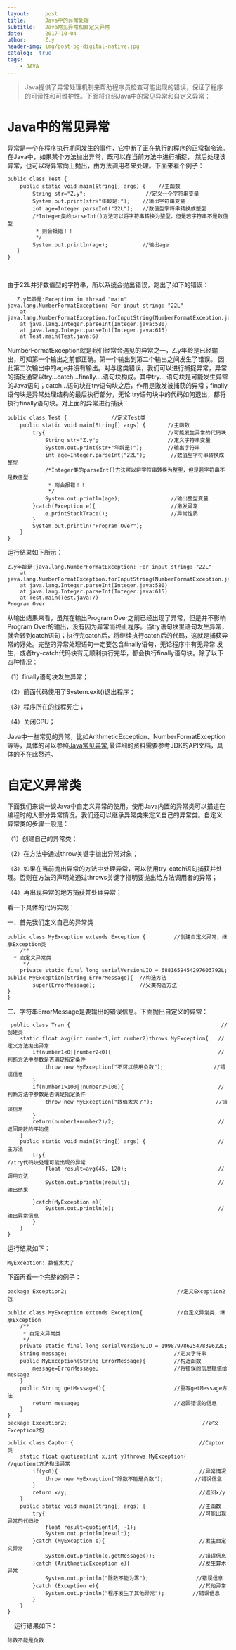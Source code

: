 ```yaml
--- 
layout:     post 
title:      Java中的异常处理 
subtitle:   Java常见异常和自定义异常 
date:       2017-10-04 
uthor:      Z.y 
header-img: img/post-bg-digital-native.jpg
catalog:  true
tags: 
    - JAVA
---
```




>Java提供了异常处理机制来帮助程序员检查可能出现的错误，保证了程序的可读性和可维护性。下面将介绍Java中的常见异常和自定义异常：


# Java中的常见异常
异常是一个在程序执行期间发生的事件，它中断了正在执行的程序的正常指令流。在Java中，如果某个方法抛出异常，既可以在当前方法中进行捕捉，
然后处理该异常，也可以将异常向上抛出，由方法调用者来处理。下面来看个例子：

    public class Test {
	    public static void main(String[] args) {    //主函数
		    String str="Z.y";                   //定义一个字符串变量
		    System.out.print(str+"年龄是:");    //输出字符串变量
		    int age=Integer.parseInt("22L");   //数值型字符串转换成整型
		    /*Integer类的parseInt()方法可以将字符串转换为整型，但是若字符串不是数值型
		     * 则会报错！！
		     */
		    System.out.println(age);           //输出age
	   }
    }
   
   
   
   由于22L并非数值型的字符串，所以系统会抛出错误，跑出了如下的错误：

       Z.y年龄是:Exception in thread "main" java.lang.NumberFormatException: For input string: "22L"
	    at java.lang.NumberFormatException.forInputString(NumberFormatException.java:65)
	    at java.lang.Integer.parseInt(Integer.java:580)
	    at java.lang.Integer.parseInt(Integer.java:615)
	    at Test.main(Test.java:6)

NumberFormatException就是我们经常会遇见的异常之一，Z.y年龄是已经输出，可知第一个输出之前都正确。第一个输出到第二个输出之间发生了错误。
因此第二次输出中的age并没有输出。对与这类错误，我们可以进行捕捉异常，异常的捕捉通常以try...catch...finally....语句块构成。其中try...
语句块是可能发生异常的Java语句；catch...语句块在try语句块之后，作用是激发被捕获的异常；finally语句块是异常处理结构的最后执行部分，无论
try语句块中的代码如何退出，都将执行finally语句块。对上面的异常进行捕获：

    public class Test {              //定义Test类
	    public static void main(String[] args) {       //主函数
		    try{                                       //可能发生异常的代码块
			    String str="Z.y";                      //定义字符串变量
			    System.out.print(str+"年龄是:");        //输出字符串
			    int age=Integer.parseInt("22L");        //数值型字符串转换成整型
			    /*Integer类的parseInt()方法可以将字符串转换为整型，但是若字符串不是数值型
			     * 则会报错！！
			     */
			    System.out.println(age);                //输出整型变量
		    }catch(Exception e){                        //激发异常
			    e.printStackTrace();                    //异常性质
		    }
		    System.out.println("Program Over");
	    }
    }

    
运行结果如下所示：

    Z.y年龄是:java.lang.NumberFormatException: For input string: "22L"
	    at java.lang.NumberFormatException.forInputString(NumberFormatException.java:65)
	    at java.lang.Integer.parseInt(Integer.java:580)
	    at java.lang.Integer.parseInt(Integer.java:615)
	    at Test.main(Test.java:7)
    Program Over
 
 
从输出结果来看，虽然在输出Program Over之前已经出现了异常，但是并不影响Program Over的输出，没有因为异常而终止程序。当try语句块里语句发生异常，
就会转到catch语句；执行完catch后，将继续执行catch后的代码，这就是捕获异常的好处。完整的异常处理语句一定要包含finally语句，无论程序中有无异常
发生，或者try-catch代码块有无顺利执行完毕，都会执行finally语句块。除了以下四种情况：  

（1）finally语句块发生异常；   

（2）前面代码使用了System.exit()退出程序；  

（3）程序所在的线程死亡；  

（4）关闭CPU；  

Java中一些常见的异常，比如ArithmeticException、NumberFormatException等等，具体的可以参照[Java常见异常](http://www.importnew.com/16725.html),最详细的资料需要参考JDK的API文档，具体的不在此赘述。

# 自定义异常类
下面我们来谈一谈Java中自定义异常的使用。使用Java内置的异常类可以描述在编程时的大部分异常情况。我们还可以继承异常类来定义自己的异常类。自定义
异常类的步骤一般是：  

（1）创建自己的异常类；  

（2）在方法中通过throw关键字抛出异常对象；  

（3）如果在当前抛出异常的方法中处理异常，可以使用try-catch语句捕获并处理。否则在方法的声明处通过throws关键字指明要抛出给方法调用者的异常；  

（4）再出现异常的地方捕获并处理异常；  

看一下具体的代码实现：  


一、首先我们定义自己的异常类

    public class MyException extends Exception {         //创建自定义异常，继承Exception类
    	/**
   	  * 自定义异常类
    	 */
    	private static final long serialVersionUID = 6881659454297603792L;
	public MyException(String ErrorMessage){  //构造方法
		    super(ErrorMessage);              //父类构造方法
	}
    }

二、字符串ErrorMessage是要输出的错误信息。下面抛出自定义的异常：

     public class Tran {                                                //创建类
	    static float avg(int number1,int number2)throws MyException{   //定义方法拋出异常
		    if(number1<0||number2<0){                                  //判断方法中参数是否满足指定条件
			    throw new MyException("不可以使用负数");                //错误信息
		    }
		    if(number1>100||number2>100){                              //判断方法中参数是否满足指定条件
			    throw new MyException("数值太大了");                    //错误信息
		    }
		    return(number1+number2)/2;                                 //返回两数的平均值
	    }
	    public static void main(String[] args) {                       //主方法
		    try{                                                       //try代码块处理可能出现的异常
			    float result=avg(45, 120);                             //调用方法
			    System.out.println(result);                            //输出结果
					
		    }catch(MyException e){                         
			    System.out.println(e);                                 //输出异常信息
		    }
	    }
    }

运行结果如下：

    MyException: 数值太大了

下面再看一个完整的例子：

    package Exception2;                                   //定义Exception2包

    public class MyException extends Exception{           //自定义异常类，继承Exception
	    /**
	     * 自定义异常类
	     */
	    private static final long serialVersionUID = 1998797862547839622L;
	    String message;                                  //定义字符串
	    public MyException(String ErrorMessage){         //构造函数
	 	    message=ErrorMessage;                        //将错误的信息赋值给message
	    } 
	    public String getMessage(){                      //重写getMessage方法
		    return message;                              //返回错误的信息
	    }
    }
    package Exception2;                                           //定义Exception2包

    public class Captor {                                        //Captor类
	    static float quotient(int x,int y)throws MyException{    //quotient方法抛出异常
		    if(y<0){                                             //异常情况
			    throw new MyException("除数不能是负数");          //错误信息
		    }
		    return x/y;                                          //返回x/y
	    }
	    public static void main(String[] args) {                 //主函数
		    try{                                                 //可能出现异常的代码块
			    float result=quotient(4, -1); 
			    System.out.println(result);
		    }catch (MyException e){                              //发生自定义异常
			    System.out.println(e.getMessage());              //错误信息
		    }catch (ArithmeticException e){                      //发生算术异常
			    System.out.println("除数不能为零");               //错误信息
		    }catch (Exception e){                                //其他异常
			    System.out.println("程序发生了其他异常");         //错误信息
		    }
	    }
    }

    
运行结果如下：

    除数不能是负数



